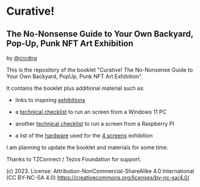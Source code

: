 # Curative!
## The No-Nonsense Guide to Your Own Backyard, Pop-Up, Punk NFT Art Exhibition

by [@crcdng](https://twitter.com/crcdng)  

This is the repository of the booklet "Curative! The No-Nonsense Guide to Your Own Backyard, PopUp, Punk NFT Art Exhibition". 

It contains the booklet plus additional material such as:

* links to inspiring [exhibitions](Exhibitions.md)

* a [technical checklist](SetupWindows11.md) to run an screen from a Windows 11 PC
* another [technical checklist](SetupRaspberryPi.md) to run a screen from a Raspberry PI
* a list of the [hardware](4ScreensHardware.md) used for the [4 screens](https://www.dekabinett.xyz/4-screens) exhibition

I am planning to update the booklet and materials for some time.

Thanks to TZConnect / Tezos Foundation for support. 

(c) 2023. License: Attribution-NonCommercial-ShareAlike 4.0 International (CC BY-NC-SA 4.0) https://creativecommons.org/licenses/by-nc-sa/4.0/


